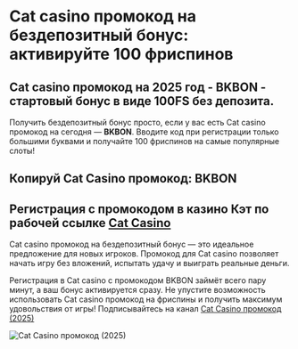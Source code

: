 # Cat casino промокод на бездепозитный бонус: активируйте 100 фриспинов
## Cat casino промокод на 2025 год - BKBON - стартовый бонус в виде 100FS без депозита.

Получить бездепозитный бонус просто, если у вас есть Cat casino промокод на сегодня — **BKBON**. Вводите код при регистрации только большими буквами и получайте 100 фриспинов на самые популярные слоты!
## Копируй Cat Casino промокод: BKBON
## Регистрация с промокодом в казино Кэт по рабочей ссылке [Cat Casino](https://linkcasino.ru/cat)

Cat casino промокод на бездепозитный бонус — это идеальное предложение для новых игроков. Промокод для Cat casino позволяет начать игру без вложений, испытать удачу и выиграть реальные деньги.

Регистрация в Cat casino с промокодом BKBON займёт всего пару минут, а ваш бонус активируется сразу. Не упустите возможность использовать Cat casino промокод на фриспины и получить максимум удовольствия от игры!
Подписывайтесь на канал [Cat Casino промокод (2025)](https://t.me/catcasinopromo)


![Cat Casino промокод (2025)](https://github.com/user-attachments/assets/87e69c34-2986-44c0-8d4d-0d912c7a6ba6)

